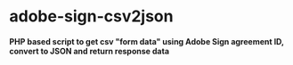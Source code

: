 # adobe-sign-csv2json
#### PHP based script to get csv "form data" using Adobe Sign agreement ID, convert to JSON and return response data


